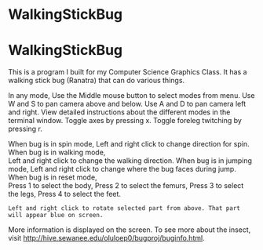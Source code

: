 ﻿# WalkingStickBug
# WalkingStickBug


This is a program I built for my Computer Science Graphics Class.
It has a walking stick bug (Ranatra) that can do various things.

In any mode,
 Use the Middle mouse button to select modes from menu.
 Use W and S to pan camera above and below.
 Use A and D to pan camera left and right.
 View detailed instructions about the different modes in the terminal window.
 Toggle axes by pressing x.
 Toggle foreleg twitching by pressing r.
 
 
 
 When bug is in spin mode, 
    Left and right click to change direction for spin. 
 When bug is in walking mode,  
    Left and right click to change the walking direction.
 When bug is in jumping mode,
    Left and right click to change where the bug faces during jump. 
When bug is in reset mode,    
    Press 1 to select the body,
    Press 2 to select the femurs,
    Press 3 to select the legs, 
    Press 4 to select the feet. 
    
    Left and right click to rotate selected part from above. That part will appear blue on screen.
    
More information is displayed on the screen. To see more about the insect, visit http://hive.sewanee.edu/oluloep0/bugproj/buginfo.html.
